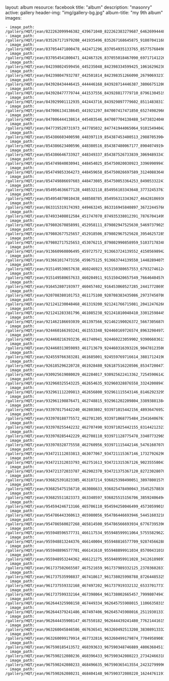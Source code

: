 
layout: album
resource: facebook
title: "album"
description: "masonry"
active: gallery
header-img: "img/gallery-bg.jpg"
album-title: "my 9th album"
images:
    
    - image_path: /gallery/HQT/jean/822262099946382_439671040_822262383279687_6462699444833950246_n.jpg
    - image_path: /gallery/HQT/jean/835267171979208_441935496_835267168645875_9180704116825136647_n.jpg
    - image_path: /gallery/HQT/jean/837054471800478_442471296_837054935133765_8577576849802290980_n.jpg
    - image_path: /gallery/HQT/jean/837054541800471_442467326_837055018467090_6971714122634190472_n.jpg
    - image_path: /gallery/HQT/jean/842398024599456_445235048_842398334599425_1061629623079599205_n.jpg
    - image_path: /gallery/HQT/jean/842398047932787_442501814_842398351266090_2679069323704468710_n.jpg
    - image_path: /gallery/HQT/jean/843928434446415_444446168_843928714446387_3806675120082052958_n.jpg
    - image_path: /gallery/HQT/jean/843928477779744_441537556_843928817779710_8796130451964433797_n.jpg
    - image_path: /gallery/HQT/jean/843929901112935_442443716_843929897779602_8511483831788085163_n.jpg
    - image_path: /gallery/HQT/jean/847006134138645_441921297_847007417471850_6527498296634562582_n.jpg
    - image_path: /gallery/HQT/jean/847006444138614_445403546_847007704138488_5473832404632014973_n.jpg
    - image_path: /gallery/HQT/jean/847739520731973_447785032_847741944065064_9101549404228770739_n.jpg
    - image_path: /gallery/HQT/jean/854386603400598_448397119_854387453400513_2988705390434815811_n.jpg
    - image_path: /gallery/HQT/jean/854386623400596_448380516_854387480067177_8904074919406011557_n.jpg
    - image_path: /gallery/HQT/jean/854386646733927_448349337_854387526733839_3069489334108792545_n.jpg
    - image_path: /gallery/HQT/jean/854749840030941_448454025_854750020030923_3396990994728132039_n.jpg
    - image_path: /gallery/HQT/jean/854749853364273_448459658_854750026697589_312408836488033083_n.jpg
    - image_path: /gallery/HQT/jean/854749886697603_448473085_854750053364253_8490533224169033383_n.jpg
    - image_path: /gallery/HQT/jean/854954636677128_448532118_854956103343648_3773245376126648476_n.jpg
    - image_path: /gallery/HQT/jean/854954870010438_448588785_854956313343627_464281869367487434_n.jpg
    - image_path: /gallery/HQT/jean/863315319174393_449463245_863316945840897_3672244576659625449_n.jpg
    - image_path: /gallery/HQT/jean/874933408012584_451747070_874935338012391_7876704149972887365_n.jpg
    - image_path: /gallery/HQT/jean/879802670858991_452958111_879802947525630_5469737902585626166_n.jpg
    - image_path: /gallery/HQT/jean/879802677525657_452918506_879802967525628_3954625728596130071_n.jpg
    - image_path: /gallery/HQT/jean/879802717525653_453076215_879802990858959_5103717834834103913_n.jpg
    - image_path: /gallery/HQT/jean/913660960806495_459727572_913663724139552_4150569894257869710_n.jpg
    - image_path: /gallery/HQT/jean/913661017473156_459675125_913663744139550_144828940750970407_n.jpg
    - image_path: /gallery/HQT/jean/915149530657638_460246923_915150380657553_6793274612448984458_n.jpg
    - image_path: /gallery/HQT/jean/915149580657633_460204911_915150420657549_7664640457639292636_n.jpg
    - image_path: /gallery/HQT/jean/916452807193977_460457402_916453060527285_2441772869544919384_n.jpg
    - image_path: /gallery/HQT/jean/920708380101753_461175100_920708383435086_2973745070067635827_n.jpg
    - image_path: /gallery/HQT/jean/921241230048468_461319200_921241766715081_2041247626663391495_n.jpg
    - image_path: /gallery/HQT/jean/921241283381796_461085238_921241810048410_3301259844529393572_n.jpg
    - image_path: /gallery/HQT/jean/921462186693039_461397566_921462190026372_5667305687812813721_n.jpg
    - image_path: /gallery/HQT/jean/924460166393241_461553348_924460169726574_8963298497210795055_n.jpg
    - image_path: /gallery/HQT/jean/924460216393236_461740941_924460223059902_939066036139066922_n.jpg
    - image_path: /gallery/HQT/jean/924460313059893_461713679_924460316393226_9047812350056549493_n.jpg
    - image_path: /gallery/HQT/jean/924559766383281_461685001_924559769716614_3881712419086855031_n.jpg
    - image_path: /gallery/HQT/jean/926185296220728_461928480_926187516220506_8534720047749736497_n.jpg
    - image_path: /gallery/HQT/jean/930925619080029_462284017_930925622413362_7254590614262956720_n.jpg
    - image_path: /gallery/HQT/jean/932960325543225_462654635_932960328876558_3324200894792948860_n.jpg
    - image_path: /gallery/HQT/jean/932961112209813_462656800_932961115543146_8146292329537119630_n.jpg
    - image_path: /gallery/HQT/jean/932961198876471_462748815_932961202209804_338938813842377506_n.jpg
    - image_path: /gallery/HQT/jean/933970175442240_462803802_933971015442156_4893647695255292646_n.jpg
    - image_path: /gallery/HQT/jean/933970188775572_462701305_933971068775484_2541640676110575564_n.jpg
    - image_path: /gallery/HQT/jean/933970255442232_462707490_933971025442155_8314421232390259176_n.jpg
    - image_path: /gallery/HQT/jean/933970285442229_462708110_933971128775478_3340773296521178569_n.jpg
    - image_path: /gallery/HQT/jean/933970328775558_462760956_933971115442146_5476160707839810271_n.jpg
    - image_path: /gallery/HQT/jean/934721112033813_463077067_934721115367146_1732792629043850339_n.jpg
    - image_path: /gallery/HQT/jean/934721312033793_462751613_934721315367126_9023555804369805710_n.jpg
    - image_path: /gallery/HQT/jean/934721372033787_462902370_934721375367120_8272302807057795955_n.jpg
    - image_path: /gallery/HQT/jean/936825391823385_463107214_936825398490051_3897800157938359836_n.jpg
    - image_path: /gallery/HQT/jean/936825475156710_463086633_936825478490043_3545257883014187145_n.jpg
    - image_path: /gallery/HQT/jean/936825511823373_463340597_936825515156706_3859240649463743976_n.jpg
    - image_path: /gallery/HQT/jean/954594246713166_465706110_954594250046499_4573059901919387092_n.jpg
    - image_path: /gallery/HQT/jean/954786443360613_465980056_954786446693946_5445160321608695006_n.jpg
    - image_path: /gallery/HQT/jean/954786560027268_465814500_954786566693934_6776739539647000985_n.jpg
    - image_path: /gallery/HQT/jean/955948596577731_466117534_955948599911064_5755582962289620018_n.jpg
    - image_path: /gallery/HQT/jean/955948813244376_466140004_955948816577709_928745662885327727_n.jpg
    - image_path: /gallery/HQT/jean/955948896577701_466141610_955948899911034_8570043101849656580_n.jpg
    - image_path: /gallery/HQT/jean/955948953244362_466121275_955948959911028_3412618989792307224_n.jpg
    - image_path: /gallery/HQT/jean/961737502665507_467521659_961737989332125_237036028377072554_n.jpg
    - image_path: /gallery/HQT/jean/961737535998837_467418617_961738025998788_872644853256700947_n.jpg
    - image_path: /gallery/HQT/jean/961737559332168_467497202_961737919332132_6533701773795919722_n.jpg
    - image_path: /gallery/HQT/jean/961737599332164_467398064_961738002665457_7999807494150019869_n.jpg
    - image_path: /gallery/HQT/jean/962644325908158_467449334_962645755908015_1106635831550905004_n.jpg
    - image_path: /gallery/HQT/jean/962644379241486_467497406_962645745908016_2511930133124344003_n.jpg
    - image_path: /gallery/HQT/jean/962644435908147_467550182_962644439241480_7762144161578117253_n.jpg
    - image_path: /gallery/HQT/jean/963260045846586_467636541_963260492513208_3830891333205530489_n.jpg
    - image_path: /gallery/HQT/jean/963260099179914_467732816_963260499179874_7704958908135478163_n.jpg
    - image_path: /gallery/HQT/jean/967590185413572_468393633_967590348746889_4806368451129395155_n.jpg
    - image_path: /gallery/HQT/jean/967590212080236_468396433_967590342080223_2734246631006784711_n.jpg
    - image_path: /gallery/HQT/jean/967590242080233_468496635_967590365413554_2423279999649443394_n.jpg
    - image_path: /gallery/HQT/jean/967590262080231_468404148_967590372080220_1624476119100750610_n.jpg